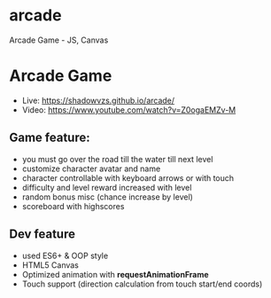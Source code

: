 # arcade
Arcade Game - JS, Canvas

# Arcade Game

* Live: https://shadowvzs.github.io/arcade/
* Video: https://www.youtube.com/watch?v=Z0ogaEMZv-M

## Game feature:
 * you must go over the road till the water till next level
 * customize character avatar and name
 * character controllable with keyboard arrows or with touch
 * difficulty and level reward increased with level
 * random bonus misc (chance increase by level)
 * scoreboard with highscores
 
## Dev feature
 * used ES6+ & OOP style
 * HTML5 Canvas
 * Optimized animation with **requestAnimationFrame**
 * Touch support (direction calculation from touch start/end coords)
